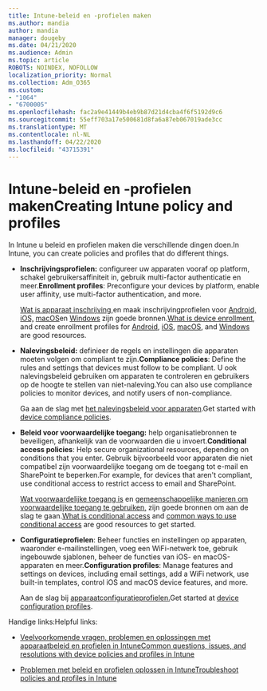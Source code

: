 ```yaml
---
title: Intune-beleid en -profielen maken
ms.author: mandia
author: mandia
manager: dougeby
ms.date: 04/21/2020
ms.audience: Admin
ms.topic: article
ROBOTS: NOINDEX, NOFOLLOW
localization_priority: Normal
ms.collection: Adm_O365
ms.custom:
- "1064"
- "6700005"
ms.openlocfilehash: fac2a9e41449b4eb9b87d21d4cba4f6f5192d9c6
ms.sourcegitcommit: 55eff703a17e500681d8fa6a87eb067019ade3cc
ms.translationtype: MT
ms.contentlocale: nl-NL
ms.lasthandoff: 04/22/2020
ms.locfileid: "43715391"
---
```

# <a name="creating-intune-policy-and-profiles"></a><span data-ttu-id="4efaa-102">Intune-beleid en -profielen maken</span><span class="sxs-lookup"><span data-stu-id="4efaa-102">Creating Intune policy and profiles</span></span>

<span data-ttu-id="4efaa-103">In Intune u beleid en profielen maken die verschillende dingen doen.</span><span class="sxs-lookup"><span data-stu-id="4efaa-103">In Intune, you can create policies and profiles that do different things.</span></span>

- <span data-ttu-id="4efaa-104">**Inschrijvingsprofielen:** configureer uw apparaten vooraf op platform, schakel gebruikersaffiniteit in, gebruik multi-factor authenticatie en meer.</span><span class="sxs-lookup"><span data-stu-id="4efaa-104">**Enrollment profiles**: Preconfigure your devices by platform, enable user affinity, use multi-factor authentication, and more.</span></span>

  <span data-ttu-id="4efaa-105">[Wat is apparaat inschrijving,](https://docs.microsoft.com/intune/device-enrollment)en maak inschrijvingprofielen voor [Android,](https://docs.microsoft.com/intune/android-enroll) [iOS,](https://docs.microsoft.com/intune/ios-enroll) [macOS](https://docs.microsoft.com/intune/macos-enroll)en [Windows](https://docs.microsoft.com/intune/windows-enrollment-methods) zijn goede bronnen.</span><span class="sxs-lookup"><span data-stu-id="4efaa-105">[What is device enrollment](https://docs.microsoft.com/intune/device-enrollment), and create enrollment profiles for [Android](https://docs.microsoft.com/intune/android-enroll), [iOS](https://docs.microsoft.com/intune/ios-enroll), [macOS](https://docs.microsoft.com/intune/macos-enroll), and [Windows](https://docs.microsoft.com/intune/windows-enrollment-methods) are good resources.</span></span>

- <span data-ttu-id="4efaa-106">**Nalevingsbeleid:** definieer de regels en instellingen die apparaten moeten volgen om compliant te zijn.</span><span class="sxs-lookup"><span data-stu-id="4efaa-106">**Compliance policies**: Define the rules and settings that devices must follow to be compliant.</span></span> <span data-ttu-id="4efaa-107">U ook nalevingsbeleid gebruiken om apparaten te controleren en gebruikers op de hoogte te stellen van niet-naleving.</span><span class="sxs-lookup"><span data-stu-id="4efaa-107">You can also use compliance policies to monitor devices, and notify users of non-compliance.</span></span>

  <span data-ttu-id="4efaa-108">Ga aan de slag met [het nalevingsbeleid voor apparaten](https://docs.microsoft.com/intune/device-compliance-get-started).</span><span class="sxs-lookup"><span data-stu-id="4efaa-108">Get started with [device compliance policies](https://docs.microsoft.com/intune/device-compliance-get-started).</span></span>
- <span data-ttu-id="4efaa-109">**Beleid voor voorwaardelijke toegang:** help organisatiebronnen te beveiligen, afhankelijk van de voorwaarden die u invoert.</span><span class="sxs-lookup"><span data-stu-id="4efaa-109">**Conditional access policies**: Help secure organizational resources, depending on conditions that you enter.</span></span> <span data-ttu-id="4efaa-110">Gebruik bijvoorbeeld voor apparaten die niet compatibel zijn voorwaardelijke toegang om de toegang tot e-mail en SharePoint te beperken.</span><span class="sxs-lookup"><span data-stu-id="4efaa-110">For example, for devices that aren't compliant, use conditional access to restrict access to email and SharePoint.</span></span>

  <span data-ttu-id="4efaa-111">[Wat voorwaardelijke toegang is](https://docs.microsoft.com/intune/conditional-access) en [gemeenschappelijke manieren om voorwaardelijke toegang te gebruiken,](https://docs.microsoft.com/intune/conditional-access-intune-common-ways-use) zijn goede bronnen om aan de slag te gaan.</span><span class="sxs-lookup"><span data-stu-id="4efaa-111">[What is conditional access](https://docs.microsoft.com/intune/conditional-access) and [common ways to use conditional access](https://docs.microsoft.com/intune/conditional-access-intune-common-ways-use) are good resources to get started.</span></span>

- <span data-ttu-id="4efaa-112">**Configuratieprofielen**: Beheer functies en instellingen op apparaten, waaronder e-mailinstellingen, voeg een WiFi-netwerk toe, gebruik ingebouwde sjablonen, beheer de functies van iOS- en macOS-apparaten en meer.</span><span class="sxs-lookup"><span data-stu-id="4efaa-112">**Configuration profiles**: Manage features and settings on devices, including email settings, add a WiFi network, use built-in templates, control iOS and macOS device features, and more.</span></span>

  <span data-ttu-id="4efaa-113">Aan de slag bij [apparaatconfiguratieprofielen.](https://docs.microsoft.com/intune/device-profiles)</span><span class="sxs-lookup"><span data-stu-id="4efaa-113">Get started at [device configuration profiles](https://docs.microsoft.com/intune/device-profiles).</span></span>

<span data-ttu-id="4efaa-114">Handige links:</span><span class="sxs-lookup"><span data-stu-id="4efaa-114">Helpful links:</span></span>

- [<span data-ttu-id="4efaa-115">Veelvoorkomende vragen, problemen en oplossingen met apparaatbeleid en profielen in Intune</span><span class="sxs-lookup"><span data-stu-id="4efaa-115">Common questions, issues, and resolutions with device policies and profiles in Intune</span></span>](https://docs.microsoft.com/intune/device-profile-troubleshoot)

- [<span data-ttu-id="4efaa-116">Problemen met beleid en profielen oplossen in Intune</span><span class="sxs-lookup"><span data-stu-id="4efaa-116">Troubleshoot policies and profiles in Intune</span></span>](https://docs.microsoft.com/intune/troubleshoot-policies-in-microsoft-intune)
